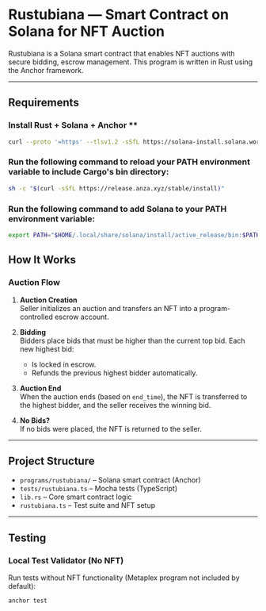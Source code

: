 # Rustubiana — Smart Contract on Solana for NFT Auction

Rustubiana is a Solana smart contract that enables NFT auctions with secure bidding, escrow management. 
This program is written in Rust using the Anchor framework.

---
## Requirements

### Install Rust + Solana + Anchor **

```bash
curl --proto '=https' --tlsv1.2 -sSfL https://solana-install.solana.workers.dev | bash
```

### Run the following command to reload your PATH environment variable to include Cargo's bin directory:

```bash
sh -c "$(curl -sSfL https://release.anza.xyz/stable/install)"
```

### Run the following command to add Solana to your PATH environment variable:

```bash
export PATH="$HOME/.local/share/solana/install/active_release/bin:$PATH"
```
## How It Works

### Auction Flow

1. **Auction Creation**  
   Seller initializes an auction and transfers an NFT into a program-controlled escrow account.

2. **Bidding**  
   Bidders place bids that must be higher than the current top bid. Each new highest bid:
   - Is locked in escrow.
   - Refunds the previous highest bidder automatically.

3. **Auction End**  
   When the auction ends (based on `end_time`), the NFT is transferred to the highest bidder, and the seller receives the winning bid.

4. **No Bids?**  
   If no bids were placed, the NFT is returned to the seller.

---

## Project Structure

- `programs/rustubiana/` – Solana smart contract (Anchor)
- `tests/rustubiana.ts` – Mocha tests (TypeScript)
- `lib.rs` – Core smart contract logic
- `rustubiana.ts` – Test suite and NFT setup

---

## Testing

### Local Test Validator (No NFT)

Run tests without NFT functionality (Metaplex program not included by default):

```bash
anchor test
